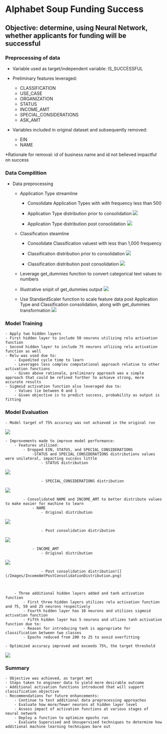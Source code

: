 # Alphabet Soup Funding Success

## Objective: determine, using Neural Network, whether applicants for funding will be successful

### Preprocessing of data
- Variable used as target/independent variable: IS_SUCCESSFUL
- Preliminary features leveraged:
    - CLASSIFICATION
    - USE_CASE
    - ORGANIZATION
    - STATUS
    - INCOME_AMT
    - SPECIAL_CONSIDERATIONS
    - ASK_AMT
    
- Variables included in original dataset and subsequently removed:
    - EIN
    - NAME

*Rationale for removal: id of business name and id not believed impactful on success

### Data Compilition
- Data preprocessing
    - Application Type streamline
        - Consolidate Application Types with with frequency less than 500
        - Application Type distribution prior to consolidation
![](/Images/ApplicationTypeOriginal.png)

        - Application Type distribution post consolidation
![](/Images/ApplicationTypePreprocessing.png)


    - Classification steamline
        - Consolidate Classification valuest with less than 1,000 frequency
        - Classification distribution prior to consolidation
![](/Images/ClassificationOriginal.png)


        - Classification distribution post consolidation
![](/Images/ClassificationPreprocessing.png)


    - Leverage get_dummies function to convert categorical text values to numbers
    - Illustrative snipit of get_dummies output
![](/Images/get_dummies_output.png)


    - Use StandardScaler function to scale feature data post Application Type and Classification consolidation, along with get_dummies transformation
![](/Images/XTrainedScaled.png)


### Model Training
    - Apply two hidden layers
    - First hidden layer to include 50 neurons utilizing relu activation function
    - Second hidden layer to include 75 neurons utlizing relu activation function as well
    - Relu was used due to:
        - Expedited cycle time to learn
        - Leverages less complex computational approach relative to other activation functions
        - Given above rationale, preliminary approach was a simple approach that could be refined further to achieve strong, more accurate results
    - Sigmoid activation function also leveraged due to:
        - Values lie between 0 and 1
        - Given objective is to predict success, probability as output is fitting

### Model Evaluation
    - Model target of 75% accuracy was not achieved in the original run
![](/Images/PreliminaryModelAccuracy.png)


    - Improvements made to improve model performance:
        - Features utilized:
            - Dropped EIN, STATUS, and SPECIAL_CONSIDERATIONS
                -STATUS and SPECIAL_CONSIDERATIONS distributions values were unilateral, impacting success little
                    - STATUS distribution
![](/Images/StatusDistribution.png)

                    - SPECIAL_CONSIDERATIONS distribution
![](/Images/SpecialConsiderationsDistribution.png)

            - Consolidated NAME and INCOME_AMT to better distribute values to make easier for machine to learn
                - NAME
                    - Original distribution
![](/Images/NameOriginalDistribution.png)

                    - Post consolidation distribution
![](/Images/NamePostConsolidationDistribution.png)


                - INCOME_AMT
                    - Original distribution
![](/Images/IncomeAmtOriginalDistribution.png)

                    - Post consolidation distribution![](/Images/IncomeAmtPostConsolidationDistribution.png)



        - Three additional hidden layers added and tanh activation function
            - First three hidden layers utilizes relu activation function and 75, 50 and 25 neurons respectively
            - Fourth hidden layer has 10 neurons and utilizes sigmoid activation function
            - Fifth hidden layer has 5 neurons and utlizes tanh activation function due to:
            - Reason for introducing tanh is appropriate for classification between two classes
            - Epochs reduced from 200 to 25 to avoid overfitting

    - Optimized accuracy improved and exceeds 75%, the target threshold
![](/Images/OptimizedAccuracy.png)

    

 ### Summary
    - Objective was achieved, as target met
    - Steps taken to engineer data to yield more desirable outcome
    - Additional activation functions introduced that will support classification objective   
    - Recommendations for future enhancements:
        - Continue to test additional data preprocessing approaches
        - Evaluate how more/fewer neurons at hidden layer level
        - Assess impact of activation functions at various stages of neural network
        - Deploy a function to optimize epochs run
        - Evaluate Supervised and Unsupervised techniques to determine how additional machine learning techniques bare out